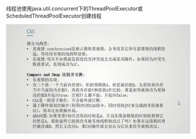 线程池使用java.util.concurrent下的ThreadPoolExecutor或ScheduledThreadPoolExecutor创建线程







![img](多线程.assets/1567425451818.png) 
